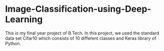 # Image-Classification-using-Deep-Learning
This is my final year project of B.Tech. In this project, we used the standard data set Cifar10 which consists of 10 different classes and Keras library of Python.

